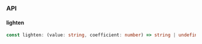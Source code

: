 

### API

#### lighten

```ts
const lighten: (value: string, coefficient: number) => string | undefined;
```

